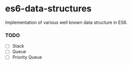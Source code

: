 # es6-data-structures
Implementation of various well known data structure in ES6.

### TODO

- [ ] Stack
- [ ] Queue
- [ ] Priority Queue
